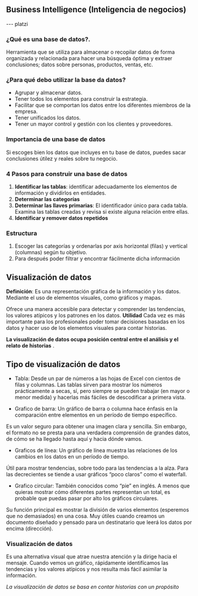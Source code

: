 ## Business Intelligence (Inteligencia de negocios)
--- platzi
### ¿Qué es una base de datos?.

Herramienta que se utiliza para almacenar o recopilar datos de forma organizada y relacionada para hacer una búsqueda óptima y extraer conclusiones; datos sobre personas, productos, ventas, etc.

### ¿Para qué debo utilizar la base da datos?
- Agrupar y almacenar datos.
- Tener todos los elementos para construir la estrategia.
- Facilitar que se comportan los datos entre los diferentes miembros de la empresa.
- Tener unificados los datos.
- Tener un mayor control y gestión con los clientes y proveedores.

### Importancia de una base de datos
Si escoges bien los datos que incluyes en tu base de datos, puedes sacar conclusiones útilez y reales sobre tu negocio.

### 4 Pasos para construir una base de datos
1. **Identificar las tablas**: identificar adecuadamente los elementos de información y dividirlos en entidades.
2. **Determinar las categorías**
3. **Determinar las llaves primarias**: El identificador único para cada tabla. Examina las tablas creadas y revisa si existe alguna relación entre ellas.
4. **Identificar y remover datos repetidos**

### Estructura
1. Escoger las categorías y ordenarlas por axis horizontal (filas) y vertical (columnas) según tu objetivo.
2. Para después poder filtrar y encontrar fácilmente dicha información

## Visualización de datos
**Definición**:
Es una representación gráfica de la información y los datos. Mediante el uso de elementos visuales, como gráficos y mapas.

Ofrece una manera accesible para detectar y comprender las tendencias, los valores atípicos y los patrones en los datos.
**Utilidad**
Cada vez es más importante para los profesionales poder tomar decisiones basadas en los datos y hacer uso de los elementos visuales para contar historias.  

**La visualización de datos ocupa posición central entre el análisis y el relato de historias** .

## Tipo de visualización de datos
- Tabla: 
Desde un par de números a las hojas de Excel con cientos de filas y columnas. Las tablas sirven para mostrar los números prácticamente a secas, sí, pero siempre se pueden trabajar (en mayor o menor medida) y hacerlas más fáciles de descodificar a primera vista.

- Grafico de barra:
Un gráfico de barra o columna hace énfasis en la comparación entre elementos en un período de tiempo específico.

Es un valor seguro para obtener una imagen clara y sencilla. Sin embargo, el formato no se presta para una verdadera comprensión de grandes datos, de cómo se ha llegado hasta aquí y hacia dónde vamos.

- Graficos de línea:
Un gráfico de línea muestra las relaciones de los cambios en los datos en un período de tiempo.

Útil para mostrar tendencias, sobre todo para las tendencias a la alza. Para las decrecientes se tiende a usar gráficos “poco claros” como el waterfall.

- Grafico circular:
También conocidos como “pie” en inglés. A menos que quieras mostrar cómo diferentes partes representan un total, es probable que puedas pasar por alto los gráficos circulares.

Su función principal es mostrar la división de varios elementos (esperemos que no demasiados) en una cosa. Muy útiles cuando creamos un documento diseñado y pensado para un destinatario que leerá los datos por encima (dirección).

### Visualización de datos
Es una alternativa visual que atrae nuestra atención y la dirige hacia el mensaje. Cuando vemos un gráfico, rápidamente identifícamos las tendencias y los valores atípicos y nos resulta más fácil asimilar la información.

*La visualización de datos se basa en contar historias con un propósito*
